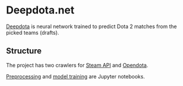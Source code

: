 Deepdota.net
====

[Deepdota](http://www.deepdota.net/) is neural network trained to predict Dota 2 matches from the picked teams (drafts).

Structure
----

The project has two crawlers for [Steam API](steam_crawl.py) and [Opendota](opendota_crawl.py).

[Preprocessing](notebooks/preprocess.ipynb) and [model training](notebooks/train.ipynb) are Jupyter notebooks.
 
